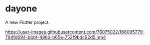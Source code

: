 # dayone

A new Flutter project.



https://user-images.githubusercontent.com/76075022/166095779-794fd694-bbbf-486d-b65e-752f9bdc92d5.mp4

